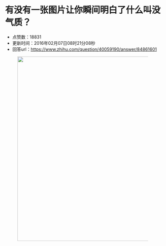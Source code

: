 # 有没有一张图片让你瞬间明白了什么叫没气质？
- 点赞数：18831
- 更新时间：2016年02月07日08时21分08秒
- 回答url：https://www.zhihu.com/question/40059190/answer/84861601
<body>
 <figure>
  <img src="https://picx.zhimg.com/50/4ed271f29fa7ac745c7f593d210163bc_720w.jpg?source=1940ef5c" data-rawwidth="600" data-rawheight="498" data-original-token="4ed271f29fa7ac745c7f593d210163bc" class="origin_image zh-lightbox-thumb" width="600" data-original="https://picx.zhimg.com/4ed271f29fa7ac745c7f593d210163bc_r.jpg?source=1940ef5c">
 </figure>
</body>
